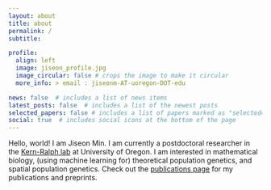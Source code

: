 ```yaml
---
layout: about
title: about
permalink: /
subtitle: 

profile:
  align: left
  image: jiseon_profile.jpg
  image_circular: false # crops the image to make it circular
  more_info: > email : jiseonm-AT-uoregon-DOT-edu

news: false  # includes a list of news items
latest_posts: false  # includes a list of the newest posts
selected_papers: false # includes a list of papers marked as "selected={true}"
social: true  # includes social icons at the bottom of the page
---
```


Hello, world! I am Jiseon Min. I am currently a postdoctoral researcher in the [Kern-Ralph lab](http://kr-colab.github.io) at University of Oregon. I am interested in mathematical biology, (using machine learning for) theoretical population genetics, and spatial population genetics. Check out the [publications page](/al-folio/publications/) for my publications and preprints. 
